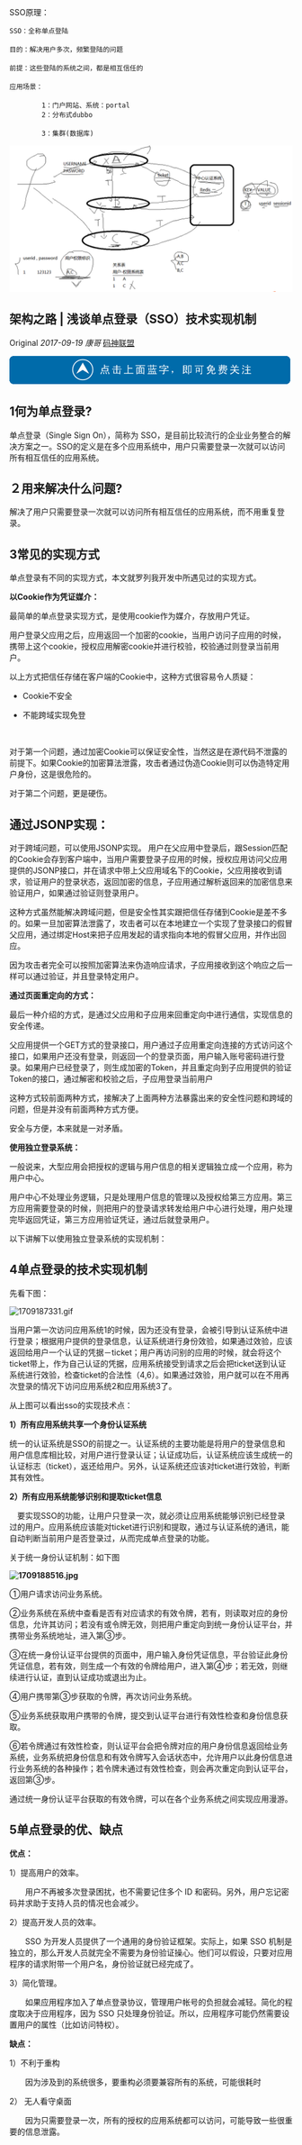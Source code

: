 SSO原理：

```
SSO：全称单点登陆

目的：解决用户多次，频繁登陆的问题

前提：这些登陆的系统之间，都是相互信任的

应用场景：

        1：门户网站、系统：portal
        2：分布式dubbo

        3：集群(数据库)
```

![img](H46qkRz.png)

## 架构之路 | 浅谈单点登录（SSO）技术实现机制

Original *2017-09-19* *康哥* [码神联盟](https://mp.weixin.qq.com/s?__biz=MzIxMjg4NDU1NA==&mid=2247484038&idx=1&sn=32cca5c6cff33372cba0a6829a6be530&chksm=97be0fa3a0c986b594fe69776f56fd86afd72859e6b2797e2583df4cb482b73ab767551d2590&scene=21##)

![img](0-1525220337519.gif)

## 1何为单点登录?

单点登录（Single Sign On），简称为 SSO，是目前比较流行的企业业务整合的解决方案之一。SSO的定义是在多个应用系统中，用户只需要登录一次就可以访问所有相互信任的应用系统。

## ２用来解决什么问题?

解决了用户只需要登录一次就可以访问所有相互信任的应用系统，而不用重复登录。

## 3常见的实现方式

单点登录有不同的实现方式，本文就罗列我开发中所遇见过的实现方式。

**以Cookie作为凭证媒介：**

最简单的单点登录实现方式，是使用cookie作为媒介，存放用户凭证。

用户登录父应用之后，应用返回一个加密的cookie，当用户访问子应用的时候，携带上这个cookie，授权应用解密cookie并进行校验，校验通过则登录当前用户。

以上方式把信任存储在客户端的Cookie中，这种方式很容易令人质疑：

- Cookie不安全

- 不能跨域实现免登

  ​

对于第一个问题，通过加密Cookie可以保证安全性，当然这是在源代码不泄露的前提下。如果Cookie的加密算法泄露，攻击者通过伪造Cookie则可以伪造特定用户身份，这是很危险的。

对于第二个问题，更是硬伤。

## **通过JSONP实现：**

对于跨域问题，可以使用JSONP实现。
用户在父应用中登录后，跟Session匹配的Cookie会存到客户端中，当用户需要登录子应用的时候，授权应用访问父应用提供的JSONP接口，并在请求中带上父应用域名下的Cookie，父应用接收到请求，验证用户的登录状态，返回加密的信息，子应用通过解析返回来的加密信息来验证用户，如果通过验证则登录用户。

这种方式虽然能解决跨域问题，但是安全性其实跟把信任存储到Cookie是差不多的。如果一旦加密算法泄露了，攻击者可以在本地建立一个实现了登录接口的假冒父应用，通过绑定Host来把子应用发起的请求指向本地的假冒父应用，并作出回应。

因为攻击者完全可以按照加密算法来伪造响应请求，子应用接收到这个响应之后一样可以通过验证，并且登录特定用户。

**通过页面重定向的方式：**

最后一种介绍的方式，是通过父应用和子应用来回重定向中进行通信，实现信息的安全传递。

父应用提供一个GET方式的登录接口，用户通过子应用重定向连接的方式访问这个接口，如果用户还没有登录，则返回一个的登录页面，用户输入账号密码进行登录。如果用户已经登录了，则生成加密的Token，并且重定向到子应用提供的验证Token的接口，通过解密和校验之后，子应用登录当前用户

 这种方式较前面两种方式，接解决了上面两种方法暴露出来的安全性问题和跨域的问题，但是并没有前面两种方式方便。

安全与方便，本来就是一对矛盾。

**使用独立登录系统：**

一般说来，大型应用会把授权的逻辑与用户信息的相关逻辑独立成一个应用，称为用户中心。

用户中心不处理业务逻辑，只是处理用户信息的管理以及授权给第三方应用。第三方应用需要登录的时候，则把用户的登录请求转发给用户中心进行处理，用户处理完毕返回凭证，第三方应用验证凭证，通过后就登录用户。

以下讲解下以使用独立登录系统的实现机制：

## 4单点登录的技术实现机制

先看下图：

![1709187331.gif](640)

当用户第一次访问应用系统1的时候，因为还没有登录，会被引导到认证系统中进行登录；根据用户提供的登录信息，认证系统进行身份效验，如果通过效验，应该返回给用户一个认证的凭据－ticket；用户再访问别的应用的时候，就会将这个ticket带上，作为自己认证的凭据，应用系统接受到请求之后会把ticket送到认证系统进行效验，检查ticket的合法性（4,6）。如果通过效验，用户就可以在不用再次登录的情况下访问应用系统2和应用系统3了。

从上图可以看出sso的实现技术点：

**1）所有应用系统共享一个身份认证系统**

统一的认证系统是SSO的前提之一。认证系统的主要功能是将用户的登录信息和用户信息库相比较，对用户进行登录认证；认证成功后，认证系统应该生成统一的认证标志（ticket），返还给用户。另外，认证系统还应该对ticket进行效验，判断其有效性。

**2）所有应用系统能够识别和提取ticket信息**

　要实现SSO的功能，让用户只登录一次，就必须让应用系统能够识别已经登录过的用户。应用系统应该能对ticket进行识别和提取，通过与认证系统的通讯，能自动判断当前用户是否登录过，从而完成单点登录的功能。

关于统一身份认证机制：如下图

**![1709188516.jpg](640)**

①用户请求访问业务系统。

②业务系统在系统中查看是否有对应请求的有效令牌，若有，则读取对应的身份信息，允许其访问；若没有或令牌无效，则把用户重定向到统一身份认证平台，并携带业务系统地址，进入第③步。

③在统一身份认证平台提供的页面中，用户输入身份凭证信息，平台验证此身份凭证信息，若有效，则生成一个有效的令牌给用户，进入第④步；若无效，则继续进行认证，直到认证成功或退出为止。

④用户携带第③步获取的令牌，再次访问业务系统。

⑤业务系统获取用户携带的令牌，提交到认证平台进行有效性检查和身份信息获取。

⑥若令牌通过有效性检查，则认证平台会把令牌对应的用户身份信息返回给业务系统，业务系统把身份信息和有效令牌写入会话状态中，允许用户以此身份信息进行业务系统的各种操作；若令牌未通过有效性检查，则会再次重定向到认证平台，返回第③步。

通过统一身份认证平台获取的有效令牌，可以在各个业务系统之间实现应用漫游。

## 5单点登录的优、缺点

**优点：**

1）提高用户的效率。

　　用户不再被多次登录困扰，也不需要记住多个 ID 和密码。另外，用户忘记密码并求助于支持人员的情况也会减少。 

2）提高开发人员的效率。

　　SSO 为开发人员提供了一个通用的身份验证框架。实际上，如果 SSO 机制是独立的，那么开发人员就完全不需要为身份验证操心。他们可以假设，只要对应用程序的请求附带一个用户名，身份验证就已经完成了。 

3）简化管理。

　　如果应用程序加入了单点登录协议，管理用户帐号的负担就会减轻。简化的程度取决于应用程序，因为 SSO 只处理身份验证。所以，应用程序可能仍然需要设置用户的属性（比如访问特权）。

**缺点：**

1）不利于重构

　　因为涉及到的系统很多，要重构必须要兼容所有的系统，可能很耗时

2） 无人看守桌面

　　因为只需要登录一次，所有的授权的应用系统都可以访问，可能导致一些很重要的信息泄露。